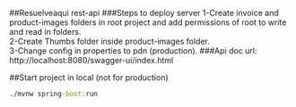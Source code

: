 ##Resuelveaqui rest-api
###Steps to deploy server
1-Create invoice and product-images folders in root 
project and add permissions of root to write and read in folders.
<br>
2-Create Thumbs folder inside product-images folder.
<br>
3-Change config in properties to pdn (production).
###Api doc url: http://localhost:8080/swagger-ui/index.html

##Start project in local (not for production)
```bat
./mvnw spring-boot:run
```